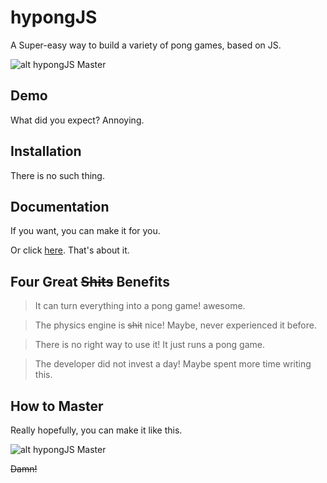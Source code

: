 # hypongJS
A Super-easy way to build a variety of pong games, based on JS.

![alt hypongJS Master](https://raw.githubusercontent.com/leejg1313/hypongJS/master/screenshots/hypongJS.gif)

## Demo
What did you expect? Annoying.

## Installation
There is no such thing.

## Documentation
If you want, you can make it for you.

Or click [here](https://github.com/leejg1313/hypongJS/tree/master/documentations). That's about it.

## Four Great <del>Shits</del> Benefits
> It can turn everything into a pong game! awesome.

> The physics engine is <del>shit</del> nice! Maybe, never experienced it before.

> There is no right way to use it! It just runs a pong game.

> The developer did not invest a day! Maybe spent more time writing this.

## How to Master
Really hopefully, you can make it like this.

![alt hypongJS Master](https://raw.githubusercontent.com/leejg1313/hypongJS/master/screenshots/hypongJS-Weird.gif)
<p><del>Damn!</del></p>

